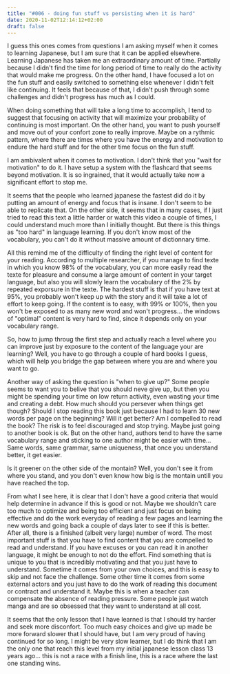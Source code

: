 ```yaml
---
title: "#006 - doing fun stuff vs persisting when it is hard"
date: 2020-11-02T12:14:12+02:00
draft: false
---
```


I guess this ones comes from questions I am asking myself when it comes to learning Japanese, but I am sure that it can be applied elsewhere. Learning Japanese has taken me an extraordinary amount of time. Partially because I didn't find the time for long period of time to really do the activity that would make me progress. On the other hand, I have focused a lot on the fun stuff and easily switched to something else whenever I didn't felt like continuing. It feels that because of that, I didn't push through some challenges and didn't progress has much as I could. 

When doing something that will take a long time to accomplish, I tend to suggest that focusing on activity that will maximize your probability of continuing is most important. On the other hand, you want to push yourself and move out of your confort zone to really improve. Maybe on a rythmic pattern, where there are times where you have the energy and motivation to endure the hard stuff and for the other time focus on the fun stuff.

I am ambivalent when it comes to motivation. I don't think that you "wait for motivation" to do it. I have setup a system with the flashcard that seems beyond motivation. It is so ingrained, that it would actually take now a significant effort to stop me.

It seems that the people who learned japanese the fastest did do it by putting an amount of energy and focus that is insane. I don't seem to be able to replicate that. On the other side, it seems that in many cases, if I just tried to read this text a little harder or watch this video a couple of times, I could understand much more than I initially thought. But there is this things as "too hard" in language learning. If you don't know most of the vocabulary, you can't do it without massive amount of dictionnary time.

All this remind me of the difficulty of finding the right level of content for your reading. According to multiple researcher, if you manage to find texte in which you know 98% of the vocabulary, you can more easily read the texte for pleasure and consume a large amount of content in your target language, but also you will slowly learn the vocabulary of the 2% by repeated exporsure in the texte. The hardest stuff is that if you have text at 95%, you probably won't keep up with the story and it will take a lot of effort to keep going. If the content is to easy, with 99% or 100%, then you won't be exposed to as many new word and won't progress... the windows of "optimal" content is very hard to find, since it depends only on your vocabulary range. 

So, how to jump throug the first step and actually reach a level where you can improve just by exposure to the content of the language your are learning? Well, you have to go through a couple of hard books I guess, which will help you bridge the gap between where you are and where you want to go.

Another way of asking the question is "when to give up?" Some people seems to want you to belive that you should neve give up, but then you might be spending your time on low return activity, even wasting your time and creating a debt. How much should you persever when things get though? Should I stop reading this book just because I had to learn 30 new words per page on the beginning? Will it get better? Am I compelled to read the book? The risk is to feel discouraged and stop trying. Maybe just going to another book is ok. But on the other hand, authors tend to have the same vocabulary range and sticking to one author might be easier with time... Same words, same grammar, same uniqueness, that once you understand better, it get easier.

Is it greener on the other side of the montain? Well, you don't see it from where you stand, and you don't even know how big is the montain untill you have reached the top.

From what I see here, it is clear that I don't have a good criteria that would help determine in advance if this is good or not. Maybe we shouldn't care too much to optimize and being too efficient and just focus on being effective and do the work everyday of reading a few pages and learning the new words and going back a couple of days later to see if this is better. After all, there is a finished (albeit very large) number of word. The most important stuff is that you have to find content that you are compelled to read and understand. If you have excuses or you can read it in another language, it might be enough to not do the effort. Find something that is unique to you that is incredibly motivating and that you just have to understand. Sometime it comes from your own choices, and this is easy to skip and not face the challenge. Some other time it comes from some external actors and you just have to do the work of reading this document or contract and understand it. Maybe this is when a teacher can compensate the absence of reading pressure. Some people just watch manga and are so obsessed that they want to understand at all cost.

It seems that the only lesson that I have learned is that I should try harder and seek more disconfort. Too much easy choices and give up made be more forward slower that I should have, but I am very proud of having continued for so long. I might be very slow learner, but I do think that I am the only one that reach this level from my initial japanese lesson class 13 years ago... this is not a race with a finish line, this is a race where the last one standing wins.

